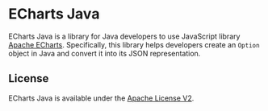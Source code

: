 # ECharts Java

ECharts Java is a library for Java developers to use JavaScript library [Apache ECharts](https://echarts.apache.org/en/index.html). Specifically, this library helps developers create an `Option` object in Java and convert it into its JSON representation.

## License

ECharts Java is available under the [Apache License V2](LICENSE).
